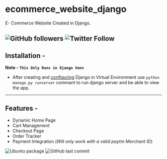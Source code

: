 # ecommerce_website_django
E- Commerce Website Created in Django.

![GitHub followers](https://img.shields.io/github/followers/skyrunner360?label=Follow&style=social) ![Twitter Follow](https://img.shields.io/twitter/follow/skyrunner360?style=social) 
---

## Installation - 
__Note - `This Only Runs in Django Venv`__
- After creating and [configuring](https://docs.djangoproject.com/en/3.0/howto/windows/) Django in Virtual Environment use `python manage.py runserver` commant to run django server and be able to view the app.

---

## Features -
- Dynamic Home Page
- Cart Management
- Checkout Page
- Order Tracker
- Payment Integration (_Will only work with a valid paytm Merchant ID_)

![Ubuntu package](https://img.shields.io/ubuntu/v/sc) ![GitHub last commit](https://img.shields.io/github/last-commit/skyrunner360/Django_website)

